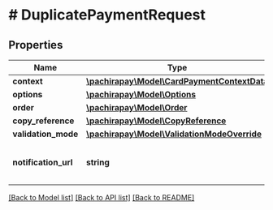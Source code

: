 # # DuplicatePaymentRequest

## Properties

Name | Type | Description | Notes
------------ | ------------- | ------------- | -------------
**context** | [**\pachirapay\Model\CardPaymentContextData**](CardPaymentContextData.md) |  | 
**options** | [**\pachirapay\Model\Options**](Options.md) |  | [optional] 
**order** | [**\pachirapay\Model\Order**](Order.md) |  | 
**copy_reference** | [**\pachirapay\Model\CopyReference**](CopyReference.md) |  | 
**validation_mode** | [**\pachirapay\Model\ValidationModeOverride**](ValidationModeOverride.md) |  | [optional] 
**notification_url** | **string** | Url for the notification of the payment | [optional] 

[[Back to Model list]](../../README.md#documentation-for-models) [[Back to API list]](../../README.md#documentation-for-api-endpoints) [[Back to README]](../../README.md)


